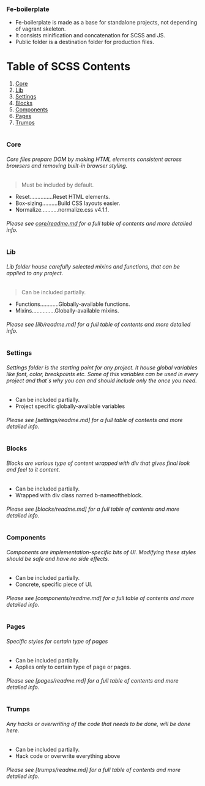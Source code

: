 ### Fe-boilerplate

- Fe-boilerplate is made as a base for standalone projects, not depending of vagrant skeleton.
- It consists minification and concatenation for SCSS and JS.
- Public folder is a destination folder for production files.



# Table of SCSS Contents

01. [Core](#core)
02. [Lib](#lib)
03. [Settings](#settings)
06. [Blocks](#blocks)
07. [Components](#components)
09. [Pages](#pages)
10. [Trumps](#trumps)

# <a name="core"></a>
### Core
###### *Core files prepare DOM by making HTML elements consistent across browsers and removing built-in browser styling.*

> Must be included by default.
* Reset...............Reset HTML elements.
* Box-sizing..........Build CSS layouts easier.
* Normalize...........normalize.css v4.1.1.

###### Please see [core/readme.md](core) for a full table of contents and more detailed info.



# <a name="lib"></a>
### Lib
###### *Lib folder house carefully selected mixins and functions, that can be applied to any project.*

> Can be included partially.
* Functions............Globally-available functions.
* Mixins...............Globally-available mixins.

###### Please see [lib/readme.md] for a full table of contents and more detailed info.



# <a name="settings"></a>
### Settings
######  *Settings folder is the starting point for any project. It house global variables like font, color, breakpoints etc. Some of this variables can be used in every project and that`s why you can and should include only the once you need.*

>
* Can be included partially.
* Project specific globally-available variables

###### Please see [settings/readme.md] for a full table of contents and more detailed info.



# <a name="blocks"></a>
### Blocks
######  *Blocks are various type of content wrapped with div that gives final look and feel to it content.*

>
* Can be included partially.
* Wrapped with div class named b-nameoftheblock.

###### Please see [blocks/readme.md] for a full table of contents and more detailed info.



# <a name="components"></a>
### Components
######  *Components are implementation-specific bits of UI. Modifying these styles should be safe and have no side effects.*

>
* Can be included partially.
* Concrete, specific piece of UI.

###### Please see [components/readme.md] for a full table of contents and more detailed info.



# <a name="pages"></a>
### Pages
######  *Specific styles for certain type of pages*

>
* Can be included partially.
* Applies only to certain type of page or pages.

###### Please see [pages/readme.md] for a full table of contents and more detailed info.



# <a name="trumps"></a>
### Trumps
######  *Any hacks or overwriting of the code that needs to be done, will be done here.*

>
* Can be included partially.
* Hack code or overwrite everything above

###### Please see [trumps/readme.md] for a full table of contents and more detailed info.
